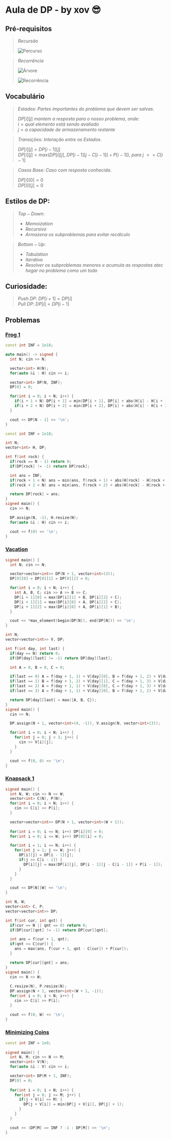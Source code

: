# Aula de DP - by xov 😎

## Pré-requisitos

> $Recursão$
>
> ![Percurso](https://b2316719.smushcdn.com/2316719/wp-content/uploads/2022/11/dfs_animated-1.gif?size=1200x693&lossy=1&strip=1&webp=1)

> $Recorrência$
>
>![Árvore](https://i.stack.imgur.com/QVSdv.png)
>
>![Recorrência](https://www.fatalerrors.org/images/blog/87a71d9c97ecc4c6d0d936adab430b04.jpg)

## Vocabulário

> $Estados: \ Partes \ importantes \ do \ problema \ que \ devem \ ser \ salvas.$
>
> $DP[i][j] \ mantem \ a \ resposta \ para \ o \ nosso \ problema, \ onde:$ <br>
> $i = qual \ elemento \ está \ sendo \ avaliado$ <br>
> $j = a \ capacidade \ de \ armazenamento \ restante$

> $Transições: \ Interação \ entre \ os \ Estados.$ <br>
>
> $DP[i][j] = DP[i - 1][j]$ <br>
> $DP[i][j] = max(DP[i][j], \ DP[i - 1][j - C[i - 1]] + P[i - 1]), \ para \ j \ >= C[i - 1]$

> $Casos \ Base: \ Caso \ com \ resposta \ conhecida.$<br>
>
> $DP[i][0] = 0$ <br>
> $DP[0][j] = 0$

## Estilos de DP:

> $Top-Down:$ <br>
>
> - $Memoization$
> - $Recursivo$
> - $Armazena \ os \ subproblemas \ para \ evitar \ recálculo$

> $Bottom-Up:$ <br>
>
> - $Tabulation$
> - $Iterativo$
> - $Resolver \ os \ subproblemas \ menores \ e \ acumula \ as \ respostas \ ate chegar \ no \ problema \ como \ um \ todo$

## Curiosidade:
> $Push \ DP: \ DP[i + 1] = DP[i]$ <br>
> $Pull \ DP: \ DP[i] = DP[i - 1]$



## Problemas

### [Frog 1](https://atcoder.jp/contests/dp/tasks/dp_a)

```c++
const int INF = 1e18;

auto main() -> signed {
  int N; cin >> N;

  vector<int> H(N);
  for(auto &i : H) cin >> i;

  vector<int> DP(N, INF);
  DP[0] = 0;

  for(int i = 0; i < N; i++) {
    if(i + 1 < N) DP[i + 1] = min(DP[i + 1], DP[i] + abs(H[i] - H[i + 1]));
    if(i + 2 < N) DP[i + 2] = min(DP[i + 2], DP[i] + abs(H[i] - H[i + 2]));
  }

  cout << DP[N - 1] << '\n';
}
```

```c++
const int INF = 1e18;

int N;
vector<int> H, DP;

int f(int rock) {
  if(rock == N - 1) return 0;
  if(DP[rock] != -1) return DP[rock];

  int ans = INF;
  if(rock + 1 < N) ans = min(ans, f(rock + 1) + abs(H[rock] - H[rock + 1]));
  if(rock + 2 < N) ans = min(ans, f(rock + 2) + abs(H[rock] - H[rock + 2]));

  return DP[rock] = ans;
}
signed main() {
  cin >> N;

  DP.assign(N, -1), H.resize(N);
  for(auto &i : H) cin >> i;

  cout << f(0) << '\n';
}
```

### [Vacation](https://atcoder.jp/contests/dp/tasks/dp_c)

```c++
signed main() {
  int N; cin >> N;

  vector<vector<int>> DP(N + 1, vector<int>(3));
  DP[0][0] = DP[0][1] = DP[0][2] = 0;

  for(int i = 0; i < N; i++) {
    int A, B, C; cin >> A >> B >> C;
    DP[i + 1][0] = max(DP[i][1] + B, DP[i][2] + C);
    DP[i + 1][1] = max(DP[i][0] + A, DP[i][2] + C);
    DP[i + 1][2] = max(DP[i][0] + A, DP[i][1] + B);
  }

  cout << *max_element(begin(DP[N]), end(DP[N])) << '\n';
}
```

```c++
int N;
vector<vector<int>> V, DP;

int f(int day, int last) {
  if(day == N) return 0;
  if(DP[day][last] != -1) return DP[day][last];

  int A = 0, B = 0, C = 0;

  if(last == 0) A = f(day + 1, 1) + V[day][0], B = f(day + 1, 2) + V[day][1], C = f(day + 1, 3) + V[day][2];
  if(last == 1) B = f(day + 1, 2) + V[day][1], C = f(day + 1, 3) + V[day][2];
  if(last == 2) A = f(day + 1, 1) + V[day][0], C = f(day + 1, 3) + V[day][2];
  if(last == 3) A = f(day + 1, 1) + V[day][0], B = f(day + 1, 2) + V[day][1];

  return DP[day][last] = max({A, B, C});
}
signed main() {
  cin >> N;

  DP.assign(N + 1, vector<int>(4, -1)), V.assign(N, vector<int>(3));

  for(int i = 0; i < N; i++) {
    for(int j = 0; j < 3; j++) {
      cin >> V[i][j];
    }
  }

  cout << f(0, 0) << '\n';
}
```

### [Knapsack 1](https://atcoder.jp/contests/dp/tasks/dp_d)

```c++
signed main() {
  int N, W; cin >> N >> W;
  vector<int> C(N), P(N);
  for(int i = 0; i < N; i++) {
    cin >> C[i] >> P[i];
  }

  vector<vector<int>> DP(N + 1, vector<int>(W + 1));
  
  for(int i = 0; i <= N; i++) DP[i][0] = 0;
  for(int i = 0; i <= W; i++) DP[0][i] = 0;

  for(int i = 1; i <= N; i++) {
    for(int j = 1; j <= W; j++) {
      DP[i][j] = DP[i - 1][j];
      if(j >= C[i - 1]) {
        DP[i][j] = max(DP[i][j], DP[i - 1][j - C[i - 1]] + P[i - 1]);
      }
    }
  }

  cout << DP[N][W] << '\n';
}
```

```c++
int N, W;
vector<int> C, P;
vector<vector<int>> DP;

int f(int cur, int qnt) {
  if(cur == N || qnt == 0) return 0;
  if(DP[cur][qnt] != -1) return DP[cur][qnt];

  int ans = f(cur + 1, qnt);
  if(qnt >= C[cur]) {
    ans = max(ans, f(cur + 1, qnt - C[cur]) + P[cur]);
  }

  return DP[cur][qnt] = ans;
}
signed main() {   
  cin >> N >> W;
  
  C.resize(N), P.resize(N);
  DP.assign(N + 1, vector<int>(W + 1, -1));
  for(int i = 0; i < N; i++) {
    cin >> C[i] >> P[i];
  }

  cout << f(0, W) << '\n';
}
```

### [Minimizing Coins](https://cses.fi/problemset/task/1634/)

```c++
const int INF = 1e9;
 
signed main() {
  int N, M; cin >> N >> M;
  vector<int> V(N);
  for(auto &i : V) cin >> i;

  vector<int> DP(M + 1, INF);
  DP[0] = 0;
  
  for(int i = 0; i < N; i++) {
    for(int j = 0; j <= M; j++) {
      if(j + V[i] <= M) {
        DP[j + V[i]] = min(DP[j + V[i]], DP[j] + 1);
      }
    }
  }

  cout << (DP[M] == INF ? -1 : DP[M]) << '\n';
}
```
